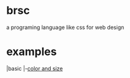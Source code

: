 # brsc
a programing language like css for web design

# examples
|basic
|-[color and size](https://brianpap.github.io/brsc/examples/basic/sizeAndColor.html)

